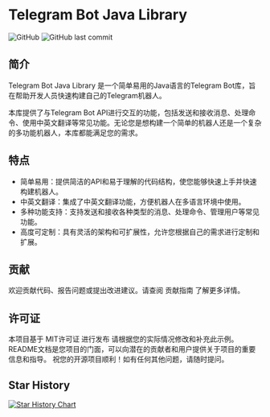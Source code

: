 # Telegram Bot Java Library

![GitHub](https://img.shields.io/github/license/aaaaaaanthony/TelegramBot)
![GitHub last commit](https://img.shields.io/github/last-commit/aaaaaaanthony/TelegramBot)

## 简介

Telegram Bot Java Library 是一个简单易用的Java语言的Telegram Bot库，旨在帮助开发人员快速构建自己的Telegram机器人。

本库提供了与Telegram Bot API进行交互的功能，包括发送和接收消息、处理命令、使用中英文翻译等常见功能。无论您是想构建一个简单的机器人还是一个复杂的多功能机器人，本库都能满足您的需求。

## 特点

- 简单易用：提供简洁的API和易于理解的代码结构，使您能够快速上手并快速构建机器人。
- 中英文翻译：集成了中英文翻译功能，方便机器人在多语言环境中使用。
- 多种功能支持：支持发送和接收各种类型的消息、处理命令、管理用户等常见功能。
- 高度可定制：具有灵活的架构和可扩展性，允许您根据自己的需求进行定制和扩展。

## 贡献
欢迎贡献代码、报告问题或提出改进建议。请查阅 贡献指南 了解更多详情。

## 许可证
本项目基于 MIT许可证 进行发布
请根据您的实际情况修改和补充此示例。README文档是您项目的门面，可以向潜在的贡献者和用户提供关于项目的重要信息和指导。
祝您的开源项目顺利！如有任何其他问题，请随时提问。


## Star History
[![Star History Chart](https://api.star-history.com/svg?repos=star-history/star-history&type=Date)](https://star-history.com/#star-history/star-history&Date)
